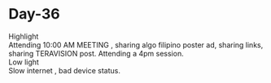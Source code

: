 # Day-36
Highlight  
Attending 10:00 AM MEETING , sharing algo filipino poster ad, sharing links, sharing TERAVISION post. Attending a 4pm session.  
Low light  
Slow internet , bad device status.
